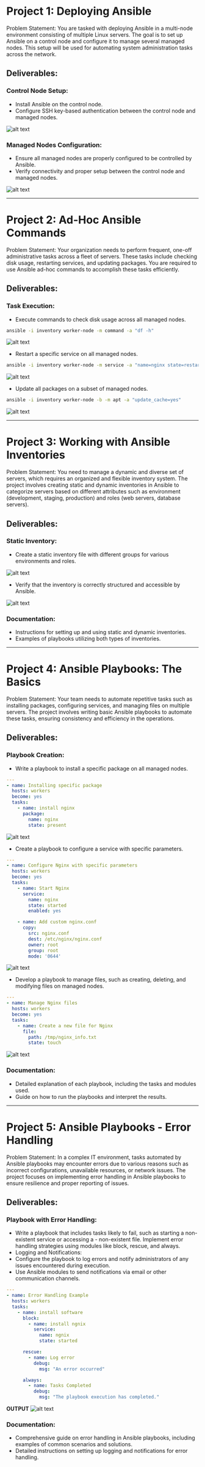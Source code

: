 # Project 1: Deploying Ansible

Problem Statement: You are tasked with deploying Ansible in a multi-node environment consisting of multiple Linux servers. The goal is to set up Ansible on a control node and configure it to manage several managed nodes. This setup will be used for automating system administration tasks across the network.

## Deliverables:

### Control Node Setup:
 - Install Ansible on the control node.
 - Configure SSH key-based authentication between the control node and managed nodes.

![alt text](<img/Screenshot from 2024-07-30 18-59-46.png>)

### Managed Nodes Configuration:
 - Ensure all managed nodes are properly configured to be controlled by Ansible.
 - Verify connectivity and proper setup between the control node and managed nodes.

![alt text](<img/Screenshot from 2024-07-30 16-13-06.png>)

---
# Project 2: Ad-Hoc Ansible Commands

Problem Statement: Your organization needs to perform frequent, one-off administrative tasks across a fleet of servers. These tasks include checking disk usage, restarting services, and updating packages. You are required to use Ansible ad-hoc commands to accomplish these tasks efficiently.

## Deliverables:

### Task Execution:
 - Execute commands to check disk usage across all managed nodes.

 ```bash
ansible -i inventory worker-node -m command -a "df -h"
 ```
![alt text](<img/Screenshot from 2024-07-30 16-16-39.png>)

 - Restart a specific service on all managed nodes.

```bash
ansible -i inventory worker-node -m service -a "name=nginx state=restarted" -b
```
![alt text](<img/Screenshot from 2024-07-30 16-17-26.png>)


 - Update all packages on a subset of managed nodes.

```bash
ansible -i inventory worker-node -b -m apt -a "update_cache=yes"
```
![alt text](<img/Screenshot from 2024-07-30 16-35-35.png>)


---
# Project 3: Working with Ansible Inventories

Problem Statement: You need to manage a dynamic and diverse set of servers, which requires an organized and flexible inventory system. The project involves creating static and dynamic inventories in Ansible to categorize servers based on different attributes such as environment (development, staging, production) and roles (web servers, database servers).

## Deliverables:

### Static Inventory:
 - Create a static inventory file with different groups for various environments and roles.

![alt text](<img/Screenshot from 2024-07-30 16-57-47.png>)

 - Verify that the inventory is correctly structured and accessible by Ansible.

![alt text](<img/Screenshot from 2024-07-30 16-59-52.png>)


### Documentation:
 - Instructions for setting up and using static and dynamic inventories.
 - Examples of playbooks utilizing both types of inventories.


---
# Project 4: Ansible Playbooks: The Basics

Problem Statement: Your team needs to automate repetitive tasks such as installing packages, configuring services, and managing files on multiple servers. The project involves writing basic Ansible playbooks to automate these tasks, ensuring consistency and efficiency in the operations.

## Deliverables:

### Playbook Creation:
 - Write a playbook to install a specific package on all managed nodes.
```yml
---
- name: Installing specific package
  hosts: workers
  become: yes
  tasks: 
    - name: install nginx
      package:
        name: nginx
        state: present
```

![alt text](<img/Screenshot from 2024-07-30 17-30-06.png>) 

 - Create a playbook to configure a service with specific parameters.
```yml
---
- name: Configure Nginx with specific parameters
  hosts: workers
  become: yes
  tasks:
    - name: Start Nginx
      service:
        name: nginx
        state: started
        enabled: yes

    - name: Add custom nginx.conf
      copy:
        src: nginx.conf
        dest: /etc/nginx/nginx.conf
        owner: root
        group: root
        mode: '0644'

```

![alt text](<img/Screenshot from 2024-07-30 17-48-54.png>)

 - Develop a playbook to manage files, such as creating, deleting, and modifying files on managed nodes.
```yml
---
- name: Manage Nginx files
  hosts: workers
  become: yes
  tasks:
    - name: Create a new file for Nginx
      file:
        path: /tmp/nginx_info.txt
        state: touch
```

![alt text](<img/Screenshot from 2024-07-30 19-05-37.png>)

### Documentation:
 - Detailed explanation of each playbook, including the tasks and modules used.
 - Guide on how to run the playbooks and interpret the results.

---
# Project 5: Ansible Playbooks - Error Handling

Problem Statement: In a complex IT environment, tasks automated by Ansible playbooks may encounter errors due to various reasons such as incorrect configurations, unavailable resources, or network issues. The project focuses on implementing error handling in Ansible playbooks to ensure resilience and proper reporting of issues.

## Deliverables:

### Playbook with Error Handling:
 - Write a playbook that includes tasks likely to fail, such as starting a non-existent service or accessing a  - non-existent file.
Implement error handling strategies using modules like block, rescue, and always.
 - Logging and Notifications:
 - Configure the playbook to log errors and notify administrators of any issues encountered during execution.
 - Use Ansible modules to send notifications via email or other communication channels.

```yml
---
- name: Error Handling Example
  hosts: workers
  tasks:
    - name: install software
      block:
        - name: install ngnix
          service:
            name: ngnix
            state: started

      rescue:
        - name: Log error
          debug:
            msg: "An error occurred"

      always:
        - name: Tasks Completed
          debug:
            msg: "The playbook execution has completed."
```
**OUTPUT**
![alt text](<img/Screenshot from 2024-07-30 18-30-36.png>)

### Documentation:
 - Comprehensive guide on error handling in Ansible playbooks, including examples of common scenarios and solutions.
 - Detailed instructions on setting up logging and notifications for error handling.

